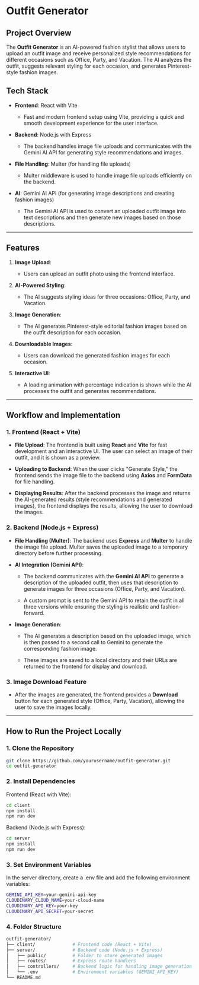 # Outfit Generator

## Project Overview

The **Outfit Generator** is an AI-powered fashion stylist that allows users to upload an outfit image and receive personalized style recommendations for different occasions such as Office, Party, and Vacation. The AI analyzes the outfit, suggests relevant styling for each occasion, and generates Pinterest-style fashion images.

## Tech Stack

- **Frontend**: React with Vite
  - Fast and modern frontend setup using Vite, providing a quick and smooth development experience for the user interface.
  
- **Backend**: Node.js with Express
  - The backend handles image file uploads and communicates with the Gemini AI API for generating style recommendations and images.
  
- **File Handling**: Multer (for handling file uploads)
  - Multer middleware is used to handle image file uploads efficiently on the backend.
  
- **AI**: Gemini AI API (for generating image descriptions and creating fashion images)
  - The Gemini AI API is used to convert an uploaded outfit image into text descriptions and then generate new images based on those descriptions.

---

## Features

1. **Image Upload**:
   - Users can upload an outfit photo using the frontend interface.
   
2. **AI-Powered Styling**:
   - The AI suggests styling ideas for three occasions: Office, Party, and Vacation.
   
3. **Image Generation**:
   - The AI generates Pinterest-style editorial fashion images based on the outfit description for each occasion.

4. **Downloadable Images**:
   - Users can download the generated fashion images for each occasion.

5. **Interactive UI**:
   - A loading animation with percentage indication is shown while the AI processes the outfit and generates recommendations.

---

## Workflow and Implementation

### 1. **Frontend (React + Vite)**

- **File Upload**: 
  The frontend is built using **React** and **Vite** for fast development and an interactive UI. The user can select an image of their outfit, and it is shown as a preview.
  
- **Uploading to Backend**:
  When the user clicks "Generate Style," the frontend sends the image file to the backend using **Axios** and **FormData** for file handling.

- **Displaying Results**:
  After the backend processes the image and returns the AI-generated results (style recommendations and generated images), the frontend displays the results, allowing the user to download the images.

### 2. **Backend (Node.js + Express)**

- **File Handling (Multer)**:
  The backend uses **Express** and **Multer** to handle the image file upload. Multer saves the uploaded image to a temporary directory before further processing.
  
- **AI Integration (Gemini API)**:
  - The backend communicates with the **Gemini AI API** to generate a description of the uploaded outfit, then uses that description to generate images for three occasions (Office, Party, and Vacation).
  
  - A custom prompt is sent to the Gemini API to retain the outfit in all three versions while ensuring the styling is realistic and fashion-forward.
  
- **Image Generation**:
  - The AI generates a description based on the uploaded image, which is then passed to a second call to Gemini to generate the corresponding fashion image.
  
  - These images are saved to a local directory and their URLs are returned to the frontend for display and download.

### 3. **Image Download Feature**

- After the images are generated, the frontend provides a **Download** button for each generated style (Office, Party, Vacation), allowing the user to save the images locally.

---

## How to Run the Project Locally

### 1. **Clone the Repository**

```bash
git clone https://github.com/yourusername/outfit-generator.git
cd outfit-generator
```
### 2. **Install Dependencies**

Frontend (React with Vite):

```bash
cd client
npm install
npm run dev
```
Backend (Node.js with Express):
```bash
cd server
npm install
npm run dev
```

### 3. **Set Environment Variables**

In the server directory, create a .env file and add the following environment variables:

```bash
GEMINI_API_KEY=your-gemini-api-key
CLOUDINARY_CLOUD_NAME=your-cloud-name
CLOUDINARY_API_KEY=your-key
CLOUDINARY_API_SECRET=your-secret
```
### 4. **Folder Structure**

```bash
outfit-generator/
├── client/              # Frontend code (React + Vite)
├── server/              # Backend code (Node.js + Express)
│   ├── public/          # Folder to store generated images
│   ├── routes/          # Express route handlers
│   ├── controllers/     # Backend logic for handling image generation
│   └── .env             # Environment variables (GEMINI_API_KEY)
└── README.md
```